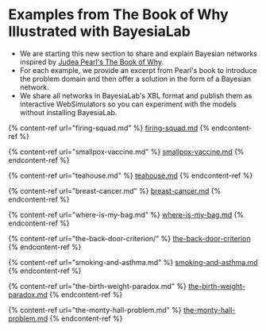 # Examples from The Book of Why Illustrated with BayesiaLab

* We are starting this new section to share and explain Bayesian networks inspired by [Judea Pearl's The Book of Why](https://bayesia.clickhelp.co/articles/bayesialab/bayesian-networks-in-the-book-of-why/a/h2\_\_42578657).
* For each example, we provide an excerpt from Pearl's book to introduce the problem domain and then offer a solution in the form of a Bayesian network.
* We share all networks in BayesiaLab's XBL format and publish them as interactive WebSimulators so you can experiment with the models without installing BayesiaLab.

{% content-ref url="firing-squad.md" %}
[firing-squad.md](firing-squad.md)
{% endcontent-ref %}

{% content-ref url="smallpox-vaccine.md" %}
[smallpox-vaccine.md](smallpox-vaccine.md)
{% endcontent-ref %}

{% content-ref url="teahouse.md" %}
[teahouse.md](teahouse.md)
{% endcontent-ref %}

{% content-ref url="breast-cancer.md" %}
[breast-cancer.md](breast-cancer.md)
{% endcontent-ref %}

{% content-ref url="where-is-my-bag.md" %}
[where-is-my-bag.md](where-is-my-bag.md)
{% endcontent-ref %}

{% content-ref url="the-back-door-criterion/" %}
[the-back-door-criterion](the-back-door-criterion/)
{% endcontent-ref %}

{% content-ref url="smoking-and-asthma.md" %}
[smoking-and-asthma.md](smoking-and-asthma.md)
{% endcontent-ref %}

{% content-ref url="the-birth-weight-paradox.md" %}
[the-birth-weight-paradox.md](the-birth-weight-paradox.md)
{% endcontent-ref %}

{% content-ref url="the-monty-hall-problem.md" %}
[the-monty-hall-problem.md](the-monty-hall-problem.md)
{% endcontent-ref %}
